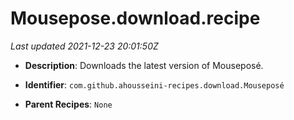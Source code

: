 # Mousepose.download.recipe

_Last updated 2021-12-23 20:01:50Z_

- **Description**: Downloads the latest version of Mouseposé.

- **Identifier**: `com.github.ahousseini-recipes.download.Mouseposé`

- **Parent Recipes**: `None`

